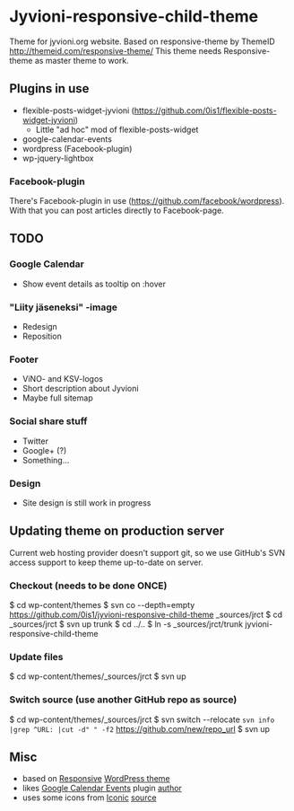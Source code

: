 # Jyvioni-responsive-child-theme

Theme for jyvioni.org website. Based on responsive-theme by ThemeID http://themeid.com/responsive-theme/
This theme needs Responsive-theme as master theme to work.

## Plugins in use
* flexible-posts-widget-jyvioni (https://github.com/0is1/flexible-posts-widget-jyvioni)
  * Little "ad hoc" mod of flexible-posts-widget
* google-calendar-events
* wordpress (Facebook-plugin)
* wp-jquery-lightbox

### Facebook-plugin
There's Facebook-plugin in use (https://github.com/facebook/wordpress). With that you can post articles directly to Facebook-page.

## TODO

### Google Calendar
* Show event details as tooltip on :hover

### "Liity jäseneksi" -image
* Redesign
* Reposition

### Footer
* ViNO- and KSV-logos
* Short description about Jyvioni
* Maybe full sitemap

### Social share stuff
* Twitter
* Google+ (?)
* Something...

### Design
* Site design is still work in progress


## Updating theme on production server
Current web hosting provider doesn't support git, so we use GitHub's SVN access support to keep theme up-to-date on server.

### Checkout (needs to be done ONCE)
 $ cd wp-content/themes
 $ svn co --depth=empty https://github.com/0is1/jyvioni-responsive-child-theme _sources/jrct
 $ cd _sources/jrct
 $ svn up trunk
 $ cd ../..
 $ ln -s _sources/jrct/trunk jyvioni-responsive-child-theme

### Update files
 $ cd wp-content/themes/_sources/jrct
 $ svn up

### Switch source (use another GitHub repo as source)
 $ cd wp-content/themes/_sources/jrct
 $ svn switch --relocate `svn info |grep ^URL: |cut -d" " -f2` https://github.com/new/repo_url
 $ svn up


## Misc
* based on [Responsive](http://themeid.com/responsive-theme/) [WordPress theme](http://wordpress.org/extend/themes/responsive)
* likes [Google Calendar Events](http://wordpress.org/extend/plugins/google-calendar-events/) plugin [author](http://rhanney.co.uk/plugins/google-calendar-events/)
* uses some icons from [Iconic](http://somerandomdude.com/work/iconic/) [source](https://github.com/somerandomdude/Iconic)